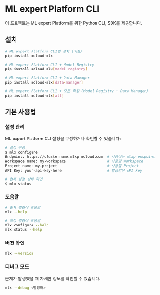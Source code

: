 # ML expert Platform CLI

이 프로젝트는 ML expert Platform를 위한 Python CLI, SDK를 제공합니다.

## 설치

```sh
# ML expert Platform CLI만 설치 (기본)
pip install ncloud-mlx

# ML expert Platform CLI + Model Registry
pip install ncloud-mlx[model-registry]

# ML expert Platform CLI + Data Manager
pip install ncloud-mlx[data-manager]

# ML expert Platform CLI + 모든 확장 (Model Registry + Data Manager)
pip install ncloud-mlx[all]
```

## 기본 사용법

### 설정 관리

ML expert Platform CLI 설정을 구성하거나 확인할 수 있습니다:

```bash
# 설정 구성
$ mlx configure
Endpoint: https://clustername.mlxp.ncloud.com  # 사용하는 mlxp endpoint
Workspace name: my-workspace                   # 사용할 Workspace
Project name: my-project                       # 사용할 Project
API Key: your-api-key-here                     # 발급받은 API key

# 현재 설정 상태 확인
$ mlx status
```

### 도움말

```sh
# 전체 명령어 도움말
mlx --help

# 특정 명령어 도움말
mlx configure --help
mlx status --help
```

### 버전 확인

```sh
mlx --version
```

### 디버그 모드

문제가 발생했을 때 자세한 정보를 확인할 수 있습니다:

```sh
mlx --debug <명령어>
```
